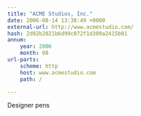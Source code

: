 ```yaml
---
title: "ACME Studios, Inc."
date: 2006-08-14 13:38:49 +0000
external-url: http://www.acmestudio.com/
hash: 2d92b2021b6d99c072f1d309a2415b01
annum:
    year: 2006
    month: 08
url-parts:
    scheme: http
    host: www.acmestudio.com
    path: /

---
```


Designer pens
